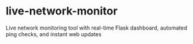 # live-network-monitor
Live network monitoring tool with real-time Flask dashboard, automated ping checks, and instant web updates
